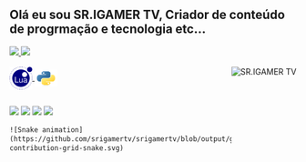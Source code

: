 ## Olá eu sou SR.IGAMER TV, Criador de conteúdo de progrmação e tecnologia etc...
 
<div>
<a href="https://beacons.ai/srigamertv">
<img height="180em" src="https://github-readme-stats.vercel.app/api?username=srigamertv&show_icons=true&theme=highcontrast&include_all_commits=true&count_private=true"/>
<img height="180em" src="https://github-readme-stats.vercel.app/api/top-langs/?username=srigamertv&layout=compact&langs_count=16&theme=highcontrast"/>
</div>

<div style="display: inline_block"><br>
    <img align="center" alt="gamer-lua" heigth="30"width="40" src="https://raw.githubusercontent.com/devicons/devicon/master/icons/lua/lua-plain-wordmark.svg">
    <img align="center" alt="Rafa-Python" height="30" width="40" src="https://raw.githubusercontent.com/devicons/devicon/master/icons/python/python-original.svg">
    <img align="right"alt="SR.IGAMER TV"height="150"style="borderradius:50px;"src="https://media.discordapp.net/attachments/1031379030374617089/1049705619432689714/LOGO.png">
</div>
  
  ##
 
<div> 
  <a href="https://www.youtube.com/channel/UC2v8UP8W99srDadnueCfP2g" target="_blank"><img src="https://img.shields.io/badge/YouTube-FF0000?style=for-the-badge&logo=youtube&logoColor=white" target="_blank"></a>
  <a href="https://instagram.com/SR.IGAMERTV" target="_blank"><img src="https://img.shields.io/badge/-Instagram-%23E4405F?style=for-the-badge&logo=instagram&logoColor=white" target="_blank"></a>
   <a href="https://discord.gg/kh2KTGvaVX" target="_blank"><img src="https://img.shields.io/badge/Discord-7289DA?style=for-the-badge&logo=discord&logoColor=white" target="_blank"></a> 
    <a href = "mailto:kelvinsom22kb@gmail.com"><img src="https://img.shields.io/badge/-Gmail-%23333?style=for-the-badge&logo=gmail&logoColor=white" target="_blank"></a>
   
    ![Snake animation](https://github.com/srigamertv/srigamertv/blob/output/github-contribution-grid-snake.svg)
 
 </div>
